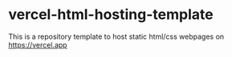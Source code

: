 # vercel-html-hosting-template
This is a repository template to host static html/css webpages on https://vercel.app
